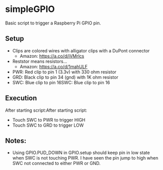 # simpleGPIO
Basic script to trigger a Raspberry Pi GPIO pin.

## Setup
- Clips are colored wires with alligator clips with a DuPont connector
  - Amazon: https://a.co/d/iVMrlcs
- Reststor means resistors...
  - Amazon: https://a.co/d/1mahULF
- PWR: Red clip to pin 1 (3.3v) with 330 ohm resistor
- GRD: Black clip to pin 34 (gnd) with 1K ohm resistor
- SWC: Blue clip to pin 16SWC: Blue clip to pin 16

## Execution
After starting script:After starting script:
- Touch SWC to PWR to trigger HIGH
- Touch SWC to GRD to trigger LOW

## Notes:
- Using GPIO.PUD_DOWN in GPIO.setup should keep pin in low state when SWC is not touching PWR. I have seen the pin jump to high when SWC not connected to either PWR or GND.

